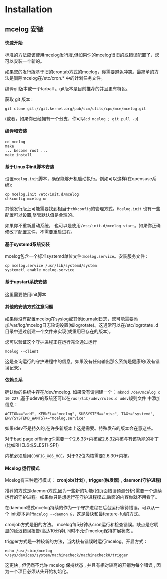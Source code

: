 
# Installation

## mcelog 安装

#### 快速开始
标准的方法应该使用mcelog发行版,但如果你的mcelog很旧的或错误配置了，您可以安装一个新的。

如果您的发行版基于旧的crontab方式的mcelog，你需要避免冲突。最简单的方法是删除mcelog在/etc/cron.\* 中的计划任务文件。

编译git版本或一个tarball 。git版本是目前推荐的并且更有特色。

获取 git 版本 :
```
git clone git://git.kernel.org/pub/scm/utils/cpu/mce/mcelog.git
```

(或者，如果你已经拥有一个分支，你可以`cd mcelog ; git pull -u`)

 

 #### 编译和安装

 ```
 cd mcelog
 make
 ... become root ...
 make install
 ```

 #### 基于Linux中init脚本安装

 设置`mcelog.init`脚本，确保能够开机启动执行。例如可以这样(在opensuse系统):

 ```
 cp mcelog.init /etc/init.d/mcelog
 chkconfig mcelog on
 ```

 其他发行版上可能需要找到相当于`chkconfig`的管理方式。`Mcelog.init` 也有一些配置可以设置,尽管默认值是合理的。

 如果你不重新启动系统， 也可以是使用`/etc/init.d/mcelog start`。如果你正确修改了配置文件，不需要重启进程。

 #### 基于systemd系统安装

 mcelog包含一个标准systemd单位文件:`mcelog.service`。安装服务文件 :
 ```
 cp mcelog.service /usr/lib/systemd/system
 systemctl enable mcelog.service
 ```

 #### 基于upstart系统安装

 这里需要使用init脚本

 #### 其他的安装方式注意问题

 如果你没有配置mcelog在syslog或其他journald日志，您可能需要添加/var/log/mcelog日志轮询设置(如logrotate)。这通常可以在/etc/logrotate .d目录中通过创建一个文件来实现(或重用已存在的版本)。

 您可以验证这个守护进程正在运行完全通过运行
 ```
 mcelog --client
 ```
 这是查询运行的守护进程中的信息。如果没有任何输出那么系统是健康的(没有错误记录)。

 #### 依赖关系

 确认你的系统中存在/dev/mcelog. 如果没有请创建一个： `mknod /dev/mcelog c 10 227` ,基于udev的系统还可以在`/usr/lib/udev/rules.d udev`规则文件 中添加信息：
 ```
 ACTION=="add", KERNEL=="mcelog", SUBSYSTEM=="misc", TAG+="systemd", ENV{SYSTEMD_WANTS}+="mcelog.service"
 ```

 如果/dev不是持久的,在许多新版本上这是需要。特殊发布的版本会在意这些。

 对于bad page offlining你需要一个2.6.33+内核或2.6.32内核与有该功能的补丁 (比如RHEL6或SLES11-SP1)

 内核必须启用`CONFIG_X86_MCE`。对于32位内核需要2.6.30+内核。

 #### Mcelog  运行模式

 Mcelog有三种运行模式： **cronjob(计划)** , **trigger(触发器)** , **daemon(守护进程)**

 推荐的方式是daemon方式,因为一些新的功能(如页面错误预测分析)需要一个连续运行的守护进程。如果你只是想运行在守护进程模式,后面的内容你就不用看了。

 在daemon模式mcelog持续的作为一个守护进程在后台运行等待错误。可以从一个 init脚本运行`mcelog --daemon &`，这是最快和最feature-ful的方式。

 cronjob方式是旧的方法。 mcelog每5分钟从cron运行和检查错误。缺点是它明显的延迟错误报告(高达10分钟),同时不允许mcelog保持扩展状态 。

 trigger方式是一种较新的方法，当内核有错误时运行mcelog。开启方式： 
 ```
 echo /usr/sbin/mcelog   >/sys/devices/system/machinecheck/machinecheck0/trigger 
 ```
 这更快 , 但仍然不允许 mcelog 保持状态 , 并且有相对较高的开销为每个错误 , 因为一个项目必须从头开始初始化。

